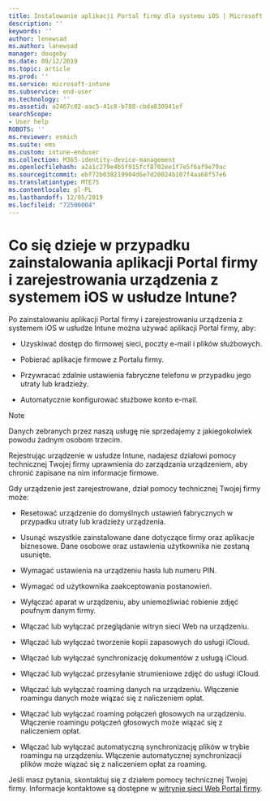```yaml
---
title: Instalowanie aplikacji Portal firmy dla systemu iOS | Microsoft Docs
description: ''
keywords: ''
author: lenewsad
ms.author: lanewsad
manager: dougeby
ms.date: 09/12/2019
ms.topic: article
ms.prod: ''
ms.service: microsoft-intune
ms.subservice: end-user
ms.technology: ''
ms.assetid: a2467c02-aac5-41c8-b788-cbda830941ef
searchScope:
- User help
ROBOTS: ''
ms.reviewer: esmich
ms.suite: ems
ms.custom: intune-enduser
ms.collection: M365-identity-device-management
ms.openlocfilehash: a2a1c279e4b5f915fcf8702ee1f7e5f6af9e79ac
ms.sourcegitcommit: ebf72b038219904d6e7d20024b107f4aa68f57e6
ms.translationtype: MTE75
ms.contentlocale: pl-PL
ms.lasthandoff: 12/05/2019
ms.locfileid: "72506004"
---
```

# <a name="what-happens-if-you-install-the-company-portal-app-and-enroll-your-ios-device-in-intune"></a>Co się dzieje w przypadku zainstalowania aplikacji Portal firmy i zarejestrowania urządzenia z systemem iOS w usłudze Intune?

Po zainstalowaniu aplikacji Portal firmy i zarejestrowaniu urządzenia z systemem iOS w usłudze Intune można używać aplikacji Portal firmy, aby:

- Uzyskiwać dostęp do firmowej sieci, poczty e-mail i plików służbowych.

- Pobierać aplikacje firmowe z Portalu firmy.

- Przywracać zdalnie ustawienia fabryczne telefonu w przypadku jego utraty lub kradzieży.

- Automatycznie konfigurować służbowe konto e-mail.

> [!NOTE]
> Danych zebranych przez naszą usługę nie sprzedajemy z jakiegokolwiek powodu żadnym osobom trzecim.  

Rejestrując urządzenie w usłudze Intune, nadajesz działowi pomocy technicznej Twojej firmy uprawnienia do zarządzania urządzeniem, aby chronić zapisane na nim informacje firmowe.  

Gdy urządzenie jest zarejestrowane, dział pomocy technicznej Twojej firmy może:

- Resetować urządzenie do domyślnych ustawień fabrycznych w przypadku utraty lub kradzieży urządzenia.

- Usunąć wszystkie zainstalowane dane dotyczące firmy oraz aplikacje biznesowe. Dane osobowe oraz ustawienia użytkownika nie zostaną usunięte.

- Wymagać ustawienia na urządzeniu hasła lub numeru PIN.

- Wymagać od użytkownika zaakceptowania postanowień.

- Wyłączać aparat w urządzeniu, aby uniemożliwiać robienie zdjęć poufnym danym firmy.

- Włączać lub wyłączać przeglądanie witryn sieci Web na urządzeniu.

- Włączać lub wyłączać tworzenie kopii zapasowych do usługi iCloud.

- Włączać lub wyłączać synchronizację dokumentów z usługą iCloud.

- Włączać lub wyłączać przesyłanie strumieniowe zdjęć do usługi iCloud.

- Włączać lub wyłączać roaming danych na urządzeniu. Włączenie roamingu danych może wiązać się z naliczeniem opłat.

- Włączać lub wyłączać roaming połączeń głosowych na urządzeniu. Włączenie roamingu połączeń głosowych może wiązać się z naliczeniem opłat.

- Włączać lub wyłączać automatyczną synchronizację plików w trybie roamingu na urządzeniu. Włączenie automatycznej synchronizacji plików może wiązać się z naliczeniem opłat za roaming.



Jeśli masz pytania, skontaktuj się z działem pomocy technicznej Twojej firmy. Informacje kontaktowe są dostępne w [witrynie sieci Web Portal firmy](https://go.microsoft.com/fwlink/?linkid=2010980).
